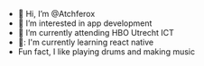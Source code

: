 - 👋 Hi, I’m @Atchferox
- 👀 I’m interested in app development
- 🌱 I’m currently attending HBO Utrecht ICT
- 📱: I'm currently learning react native
- Fun fact, I like playing drums and making music


<!---
Atchferox/Atchferox is a ✨ special ✨ repository because its `README.md` (this file) appears on your GitHub profile.
You can click the Preview link to take a look at your changes.
--->
